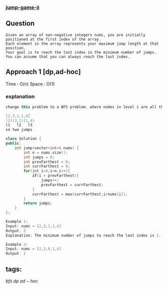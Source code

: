 ### [jump-game-ii](https://leetcode.com/problems/jump-game-ii/)

## Question
```
Given an array of non-negative integers nums, you are initially positioned at the first index of the array.
Each element in the array represents your maximum jump length at that position.
Your goal is to reach the last index in the minimum number of jumps.
You can assume that you can always reach the last index.
```

## Approach 1 [dp,ad-hoc]

Time : O(n)
Space : O(1)

### explanation
```cpp
change this problem to a BFS problem, where nodes in level i are all the nodes that can be reached in i-1th jump.  

[2,3,1,1,4]
(2)(3,1)(1,4)
l1   l2   l3
so two jumps
```

```cpp
class Solution {
public:
    int jump(vector<int>& nums) {
        int n = nums.size();
        int jumps = 0;
        int prevFarthest = 0;
        int currFarthest = 0;
        for(int i=0;i<n;i++){
            if(i > prevFarthest){
                jumps++;
                prevFarthest = currFarthest;
            }
            currFarthest = max(currFarthest,i+nums[i]);
        }
        return jumps;
    }
};
``` 

```cpp
Example 1:
Input: nums = [2,3,1,1,4]
Output: 2
Explanation: The minimum number of jumps to reach the last index is 2. Jump 1 step from index 0 to 1, then 3 steps to the last index.

Example 2:
Input: nums = [2,3,0,1,4]
Output: 2
```

## tags:
$bfs$
$dp$
$ad-hoc$